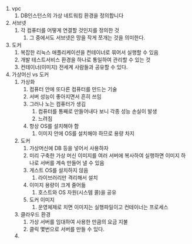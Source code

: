 1. vpc
   1. DB인스턴스의 가상 네트워킹 환경을 정의합니다
2. 서브넷
   1. 각 컴퓨터를 어떻게 연결할 것인지를 정의한 것
      1. 그 중에서도 서브넷은 망을 작게 쪼개는 것을 의미한다.
3. 도커
   1. 복잡한 리눅스 애플리케이션을 컨테이너로 묶어서 실행할 수 있음
   2. 개발 테스트서비스 환경을 하나로 통일하여 관리할 수 있는 것
   3. 컨테이너(이미지) 전세계 사람들과 공유할 수 있다.
4. 가상머신 vs 도커
   1. 가상화 
      1. 컴퓨터 안에 또다른 컴퓨터를 만드는 기술
      2. 서버 성능이 좋아지면서 흔히 쓰임
      3. 그러나 노는 컴퓨터가 생김
         1. 컴퓨터를 통째로 만들어내다 보니 각종 성능 손실이 발생
         2. 느려짐
      4. 항상 OS를 설치해야 함
         1. 이미지 안에 OS를 설치해야 하므로 용량 차지 
   2. 도커
      1. 가상머신에 DB 등을 넣어서 사용하자
      2. 미리 구축한 가상 머신 이미지를 여러 서버에 복사하여 실행하면 이미지 하나로 서버를 계속 만들어 낼 수 있음
      3. 게스트 OS를 설치하지 않음
         1. 라이브러리만 격리해서 설치
      4. 이미지 용량이 크게 줄어듦
         1. 호스트와 OS 자원(시스템 콜)을 공유
      5. 도커 이미지
         1. 운영체제로 치면 이미지는 실행파일이고 컨테이너는 프로세스
   3. 클라우드 환경
      1. 가상 서버를 임대하여 사용한 만큼의 요금 지불
      2. 클릭 몇번으로 서버를 만들 수 있다.
   4. 